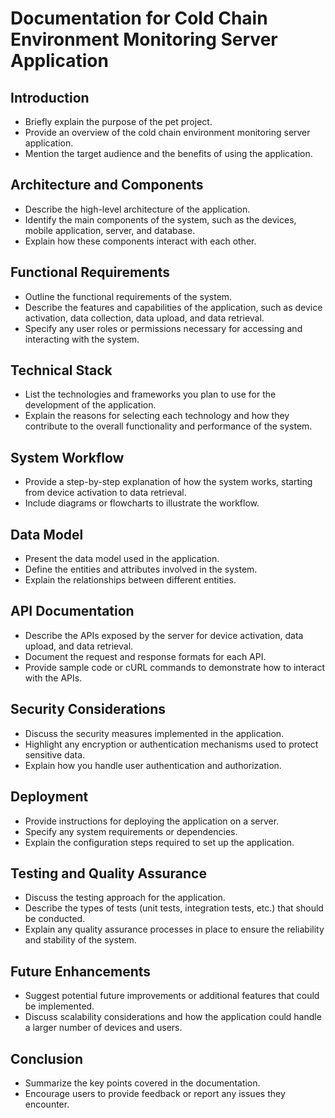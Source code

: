 # Documentation for Cold Chain Environment Monitoring Server Application

## Introduction
- Briefly explain the purpose of the pet project.
- Provide an overview of the cold chain environment monitoring server application.
- Mention the target audience and the benefits of using the application.

## Architecture and Components
- Describe the high-level architecture of the application.
- Identify the main components of the system, such as the devices, mobile application, server, and database.
- Explain how these components interact with each other.

## Functional Requirements
- Outline the functional requirements of the system.
- Describe the features and capabilities of the application, such as device activation, data collection, data upload, and data retrieval.
- Specify any user roles or permissions necessary for accessing and interacting with the system.

## Technical Stack
- List the technologies and frameworks you plan to use for the development of the application.
- Explain the reasons for selecting each technology and how they contribute to the overall functionality and performance of the system.

## System Workflow
- Provide a step-by-step explanation of how the system works, starting from device activation to data retrieval.
- Include diagrams or flowcharts to illustrate the workflow.

## Data Model
- Present the data model used in the application.
- Define the entities and attributes involved in the system.
- Explain the relationships between different entities.

## API Documentation
- Describe the APIs exposed by the server for device activation, data upload, and data retrieval.
- Document the request and response formats for each API.
- Provide sample code or cURL commands to demonstrate how to interact with the APIs.

## Security Considerations
- Discuss the security measures implemented in the application.
- Highlight any encryption or authentication mechanisms used to protect sensitive data.
- Explain how you handle user authentication and authorization.

## Deployment
- Provide instructions for deploying the application on a server.
- Specify any system requirements or dependencies.
- Explain the configuration steps required to set up the application.

## Testing and Quality Assurance
- Discuss the testing approach for the application.
- Describe the types of tests (unit tests, integration tests, etc.) that should be conducted.
- Explain any quality assurance processes in place to ensure the reliability and stability of the system.

## Future Enhancements
- Suggest potential future improvements or additional features that could be implemented.
- Discuss scalability considerations and how the application could handle a larger number of devices and users.

## Conclusion
- Summarize the key points covered in the documentation.
- Encourage users to provide feedback or report any issues they encounter.
